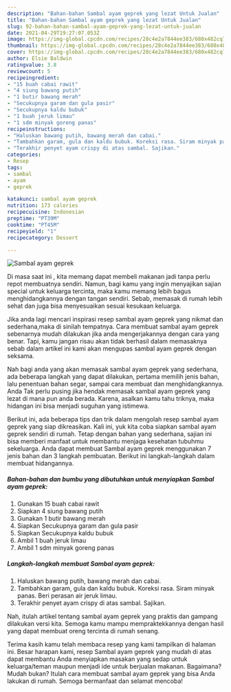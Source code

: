 ```yaml
---
description: "Bahan-bahan Sambal ayam geprek yang lezat Untuk Jualan"
title: "Bahan-bahan Sambal ayam geprek yang lezat Untuk Jualan"
slug: 92-bahan-bahan-sambal-ayam-geprek-yang-lezat-untuk-jualan
date: 2021-04-29T19:27:07.053Z
image: https://img-global.cpcdn.com/recipes/28c4e2a7844ee383/680x482cq70/sambal-ayam-geprek-foto-resep-utama.jpg
thumbnail: https://img-global.cpcdn.com/recipes/28c4e2a7844ee383/680x482cq70/sambal-ayam-geprek-foto-resep-utama.jpg
cover: https://img-global.cpcdn.com/recipes/28c4e2a7844ee383/680x482cq70/sambal-ayam-geprek-foto-resep-utama.jpg
author: Elsie Baldwin
ratingvalue: 3.8
reviewcount: 5
recipeingredient:
- "15 buah cabai rawit"
- "4 siung bawang putih"
- "1 butir bawang merah"
- "Secukupnya garam dan gula pasir"
- "Secukupnya kaldu bubuk"
- "1 buah jeruk limau"
- "1 sdm minyak goreng panas"
recipeinstructions:
- "Haluskan bawang putih, bawang merah dan cabai."
- "Tambahkan garam, gula dan kaldu bubuk. Koreksi rasa. Siram minyak panas. Beri perasan air jeruk limau."
- "Terakhir penyet ayam crispy di atas sambal. Sajikan."
categories:
- Resep
tags:
- sambal
- ayam
- geprek

katakunci: sambal ayam geprek 
nutrition: 173 calories
recipecuisine: Indonesian
preptime: "PT39M"
cooktime: "PT45M"
recipeyield: "1"
recipecategory: Dessert

---
```



![Sambal ayam geprek](https://img-global.cpcdn.com/recipes/28c4e2a7844ee383/680x482cq70/sambal-ayam-geprek-foto-resep-utama.jpg)

Di masa  saat ini , kita memang dapat membeli makanan jadi tanpa perlu repot membuatnya sendiri. Namun, bagi kamu yang ingin menyajikan sajian special untuk keluarga tercinta, maka kamu memang lebih bagus menghidangkannya dengan tangan sendiri. Sebab, memasak di rumah lebih sehat dan juga bisa menyesuaikan sesuai kesukaan keluarga.

Jika anda lagi mencari inspirasi resep sambal ayam geprek yang nikmat dan sederhana,maka di sinilah tempatnya. Cara membuat sambal ayam geprek  sebenarnya mudah dilakukan jika anda mengerjakannya dengan cara yang benar. Tapi, kamu jangan risau akan tidak berhasil dalam memasaknya 
sebab dalam artikel ini kami akan mengupas sambal ayam geprek dengan seksama.  



Nah bagi anda yang akan memasak sambal ayam geprek yang sederhana, ada beberapa langkah yang dapat dilakukan, pertama memilih jenis bahan, lalu penentuan bahan segar, sampai cara membuat dan menghidangkannya. Anda Tak perlu pusing jika hendak memasak sambal ayam geprek yang lezat di mana pun anda berada. Karena, asalkan kamu  tahu triknya, maka hidangan ini bisa menjadi suguhan yang istimewa.

Berikut ini, ada beberapa tips dan trik dalam mengolah resep sambal ayam geprek yang siap dikreasikan. Kali ini, yuk kita coba siapkan sambal ayam geprek sendiri di rumah. Tetap dengan bahan yang sederhana, sajian ini bisa memberi manfaat untuk membantu menjaga kesehatan tubuhmu sekeluarga. Anda dapat membuat Sambal ayam geprek menggunakan 7 jenis bahan dan 3 langkah pembuatan. Berikut ini langkah-langkah dalam membuat hidangannya.

<!--inarticleads1-->

##### Bahan-bahan dan bumbu yang dibutuhkan untuk menyiapkan Sambal ayam geprek:

1. Gunakan 15 buah cabai rawit
1. Siapkan 4 siung bawang putih
1. Gunakan 1 butir bawang merah
1. Siapkan Secukupnya garam dan gula pasir
1. Siapkan Secukupnya kaldu bubuk
1. Ambil 1 buah jeruk limau
1. Ambil 1 sdm minyak goreng panas




<!--inarticleads2-->

##### Langkah-langkah membuat Sambal ayam geprek:

1. Haluskan bawang putih, bawang merah dan cabai.
1. Tambahkan garam, gula dan kaldu bubuk. Koreksi rasa. Siram minyak panas. Beri perasan air jeruk limau.
1. Terakhir penyet ayam crispy di atas sambal. Sajikan.




Nah, itulah artikel tentang  sambal ayam geprek  yang praktis dan gampang dilakukan versi kita. Semoga kamu mampu mempraktekkannya dengan hasil yang dapat membuat oreng tercinta di rumah senang. 

Terima kasih kamu telah membaca resep yang kami tampilkan di halaman ini. Besar harapan kami, resep  Sambal ayam geprek yang mudah di atas dapat membantu Anda menyiapkan masakan yang sedap untuk keluarga/teman maupun menjadi ide untuk berjualan makanan. Bagaimana? Mudah bukan? Itulah cara membuat sambal ayam geprek yang bisa Anda lakukan di rumah. Semoga bermanfaat dan selamat mencoba!

